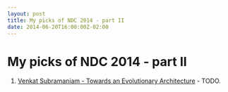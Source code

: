 ```yaml
---
layout: post
title: My picks of NDC 2014 - part II
date: 2014-06-20T16:00:00Z-02:00
---
```


# My picks of NDC 2014 - part II

1. [Venkat Subramaniam - Towards an Evolutionary Architecture](https://vimeo.com/97537675) - TODO.